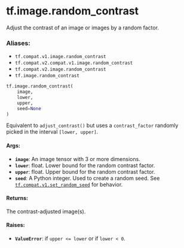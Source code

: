<div itemscope itemtype="http://developers.google.com/ReferenceObject">
<meta itemprop="name" content="tf.image.random_contrast" />
<meta itemprop="path" content="Stable" />
</div>

# tf.image.random_contrast

Adjust the contrast of an image or images by a random factor.

### Aliases:

* `tf.compat.v1.image.random_contrast`
* `tf.compat.v2.compat.v1.image.random_contrast`
* `tf.compat.v2.image.random_contrast`
* `tf.image.random_contrast`

``` python
tf.image.random_contrast(
    image,
    lower,
    upper,
    seed=None
)
```

<!-- Placeholder for "Used in" -->

Equivalent to `adjust_contrast()` but uses a `contrast_factor` randomly
picked in the interval `[lower, upper]`.

#### Args:


* <b>`image`</b>: An image tensor with 3 or more dimensions.
* <b>`lower`</b>: float.  Lower bound for the random contrast factor.
* <b>`upper`</b>: float.  Upper bound for the random contrast factor.
* <b>`seed`</b>: A Python integer. Used to create a random seed. See
  <a href="../../tf/random/set_random_seed.md"><code>tf.compat.v1.set_random_seed</code></a> for behavior.


#### Returns:

The contrast-adjusted image(s).



#### Raises:


* <b>`ValueError`</b>: if `upper <= lower` or if `lower < 0`.